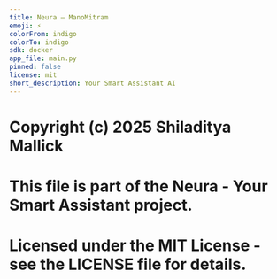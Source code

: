 ```yaml
---
title: Neura – ManoMitram
emoji: ⚡
colorFrom: indigo
colorTo: indigo
sdk: docker
app_file: main.py
pinned: false
license: mit
short_description: Your Smart Assistant AI
---
```


# Copyright (c) 2025 Shiladitya Mallick
# This file is part of the Neura - Your Smart Assistant project.
# Licensed under the MIT License - see the LICENSE file for details.
